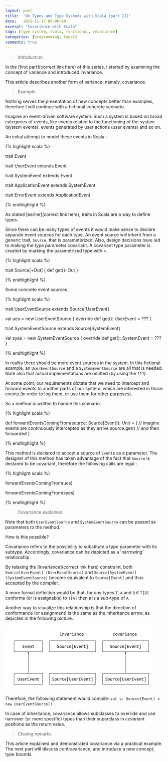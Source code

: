 ```yaml
---
layout: post
title:  "On Types and Type Systems with Scala (part II)"
date:   2015-11-15 00:00:00
excerpt: "Covariance with Scala"
tags: [type system, scala, functional, covariance]
categories: [programming, types]
comments: true
---
```


> Introduction

In the [first part](correct link here) of this series, I started by examining
the concept of variance and introduced invariance.

This article describes another form of variance, namely, covariance.

> Example

Nothing serves the presentation of new concepts better than examples, therefore
I will continue with a fictional concrete scenario.

Imagine an event-driven software system. Such a system is based on broad
categories of events, like events related to the functioning of the system
(system events), events generated by user actions (user events) and so on.

An initial attempt to model these events in Scala :

{% highlight scala %}

trait Event

trait UserEvent extends Event

trait SystemEvent extends Event

trait ApplicationEvent extends SystemEvent

trait ErrorEvent extends ApplicationEvent

{% endhighlight %}

As stated [earlier](correct link here), traits in Scala are a way to define
types.

Since there can be many types of events it would make sense to declare separate
event sources for each type. An event source will inherit from a generic trait,
`Source`, that is parameterized. Also, design decisions have led to making the
type parameter covariant. A covariant type parameter is created by marking the
parametrized type with `+`.

{% highlight scala %}

trait Source[+Out] {
  def get(): Out
}

{% endhighlight %}

Some concrete event sources :

{% highlight scala %}

trait UserEventSource extends Source[UserEvent]

val ues = new UserEventSource {
  override def get(): UserEvent = ???
}

trait SystemEventSource extends Source[SystemEvent]

val syes = new SystemEventSource {
  override def get(): SystemEvent = ???
}

{% endhighlight %}

In reality there should be more event sources in the system. In this fictional
example, an `UserEventSource` and a `SystemEventSource` are all that is needed.
Note also that actual implementations are omitted (by using the `???`).

At some point, our requirements dictate that we need to intercept and forward
events to another parts of our system, which are interested in those events (in
order to log them, or use them for other purposes).

So a method is written to handle this scenario.

{% highlight scala %}

def forwardEventsComingFrom(source: Source[Event]): Unit = {
  // imagine events are continuously intercepted as they arrive
  source.get()
  // and then forwarded
}

{% endhighlight %}

This method is declared to accept a source of `Event`s as a parameter.
The designer of this method has taken advantage of the fact that `Source` is
declared to be covariant, therefore the following calls are legal :

{% highlight scala %}

forwardEventsComingFrom(ues)

forwardEventsComingFrom(syes)

{% endhighlight %}

> Covariance explained

Note that both `UserEventSource` and `SystemEventSource` can be passed as
parameters to the method.

How is this possible?

Covariance refers to the possibility to substitute a type parameter with its
subtype. Accordingly, covariance can be depicted as a 'narrowing' relationship.

By relaxing the [invariance](correct link here) constraint, both
`Source[UserEvent] (UserEventSource)` and `Source[SystemEvent] (SystemEventSource)`
become equivalent to `Source[Event]` and thus accepted by the compiler.

A more formal definition would be that, for any types `T`, `A` and `B` if `T[B]`
conforms (or is assignable) to `T[A]` then `B` is a sub-type of `A`.

Another way to visualize this relationship is that the direction of conformance
(or assignment) is the same as the inheritance arrow, as depicted in the
following picture.

![](/images/scala-invariance-covariance-pic.png)

Therefore, the following statement would compile:
`val v: Source[Event] = new UserEventSource()`

In case of inheritance, covariance allows subclasses to override and use
narrower (or more specific) types than their superclass in covariant positions
as the return value.

> Closing remarks

This article explained and demonstrated covariance via a practical example. The
next part will discuss contravariance, and introduce a new concept, type bounds.
